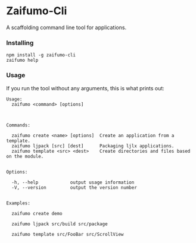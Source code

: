 # Zaifumo-Cli

A scaffolding command line tool for applications.

### Installing

    npm install -g zaifumo-cli
    zaifumo help

### Usage

If you run the tool without any arguments, this is what prints out:

    Usage:
      zaifumo <command> [options]



    Commands:

      zaifumo create <name> [options]  Create an application from a template.
      zaifumo ljpack [src] [dest]      Packaging ljlx applications.
      zaifumo template <src> <dest>    Create directories and files based on the module.


    Options:

      -h, --help            output usage information
      -V, --version         output the version number


    Examples:

      zaifumo create demo

      zaifumo ljpack src/build src/package

      zaifumo template src/FooBar src/ScrollView
